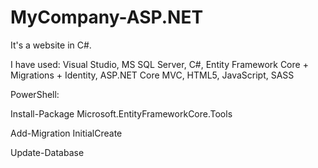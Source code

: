 # MyCompany-ASP.NET
It's a website in C#. 

I have used:
Visual Studio,
MS SQL Server,
C#, 
Entity Framework Core + Migrations + Identity,
ASP.NET Core MVC,
HTML5,
JavaScript,
SASS 


PowerShell:

Install-Package Microsoft.EntityFrameworkCore.Tools

Add-Migration InitialCreate

Update-Database
